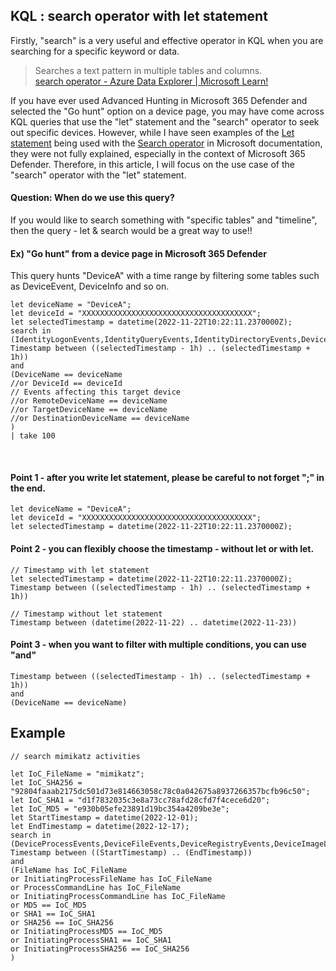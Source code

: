 ## KQL : search operator with let statement
Firstly, "search" is a very useful and effective operator in KQL when you are searching for a specific keyword or data. <br>
> Searches a text pattern in multiple tables and columns.<br>
[search operator - Azure Data Explorer | Microsoft Learn!](https://learn.microsoft.com/en-us/azure/data-explorer/kusto/query/searchoperator?pivots=azuredataexplorer)

If you have ever used Advanced Hunting in Microsoft 365 Defender and selected the "Go hunt" option on a device page, you may have come across KQL queries that use the "let" statement and the "search" operator to seek out specific devices. However, while I have seen examples of the [Let statement](https://learn.microsoft.com/en-us/azure/data-explorer/kusto/query/letstatement#create-a-view-or-virtual-table) being used with the [Search operator](https://learn.microsoft.com/en-us/azure/data-explorer/kusto/query/searchoperator?pivots=azuredataexplorer) in Microsoft documentation, they were not fully explained, especially in the context of Microsoft 365 Defender. Therefore, in this article, I will focus on the use case of the "search" operator with the "let" statement.

#### Question: When do we use this query? 
If you would like to search something with "specific tables" and "timeline", then the query - let & search would be a great way to use!!

#### Ex) "Go hunt" from a device page in Microsoft 365 Defender <br>
This query hunts "DeviceA" with a time range by filtering some tables such as DeviceEvent, DeviceInfo and so on.

```kql
let deviceName = "DeviceA";
let deviceId = "XXXXXXXXXXXXXXXXXXXXXXXXXXXXXXXXXXXXXX";
let selectedTimestamp = datetime(2022-11-22T10:22:11.2370000Z);
search in (IdentityLogonEvents,IdentityQueryEvents,IdentityDirectoryEvents,DeviceProcessEvents,DeviceNetworkEvents,DeviceFileEvents,DeviceRegistryEvents,DeviceLogonEvents,DeviceImageLoadEvents,DeviceEvents)
Timestamp between ((selectedTimestamp - 1h) .. (selectedTimestamp + 1h))
and
(DeviceName == deviceName
//or DeviceId == deviceId
// Events affecting this target device
//or RemoteDeviceName == deviceName
//or TargetDeviceName == deviceName
//or DestinationDeviceName == deviceName
)
| take 100
``` 
<br>

#### Point 1 -  after you write let statement, please be careful to not forget ";" in the end.
```kql
let deviceName = "DeviceA";
let deviceId = "XXXXXXXXXXXXXXXXXXXXXXXXXXXXXXXXXXXXXX";
let selectedTimestamp = datetime(2022-11-22T10:22:11.2370000Z);
```
#### Point 2 - you can flexibly choose the timestamp - without let or with let. 
```kql
// Timestamp with let statement 
let selectedTimestamp = datetime(2022-11-22T10:22:11.2370000Z);
Timestamp between ((selectedTimestamp - 1h) .. (selectedTimestamp + 1h))

// Timestamp without let statement 
Timestamp between (datetime(2022-11-22) .. datetime(2022-11-23))
```
#### Point 3 - when you want to filter with multiple conditions, you can use "and"
```kql
Timestamp between ((selectedTimestamp - 1h) .. (selectedTimestamp + 1h))
and
(DeviceName == deviceName)
```

## Example
```kql
// search mimikatz activities 

let IoC_FileName = "mimikatz";
let IoC_SHA256 = "92804faaab2175dc501d73e814663058c78c0a042675a8937266357bcfb96c50";
let IoC_SHA1 = "d1f7832035c3e8a73cc78afd28cfd7f4cece6d20";
let IoC_MD5 = "e930b05efe23891d19bc354a4209be3e";
let StartTimestamp = datetime(2022-12-01);
let EndTimestamp = datetime(2022-12-17);
search in (DeviceProcessEvents,DeviceFileEvents,DeviceRegistryEvents,DeviceImageLoadEvents,DeviceEvents)
Timestamp between ((StartTimestamp) .. (EndTimestamp))
and 
(FileName has IoC_FileName
or InitiatingProcessFileName has IoC_FileName
or ProcessCommandLine has IoC_FileName
or InitiatingProcessCommandLine has IoC_FileName
or MD5 == IoC_MD5
or SHA1 == IoC_SHA1
or SHA256 == IoC_SHA256
or InitiatingProcessMD5 == IoC_MD5
or InitiatingProcessSHA1 == IoC_SHA1
or InitiatingProcessSHA256 == IoC_SHA256
)
```
